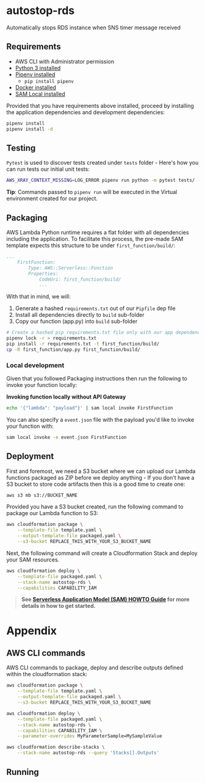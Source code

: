 # autostop-rds

Automatically stops RDS instance when SNS timer message received

## Requirements

* AWS CLI with Administrator permission
* [Python 3 installed](https://www.python.org/downloads/)
* [Pipenv installed](https://github.com/pypa/pipenv)
    - `pip install pipenv`
* [Docker installed](https://www.docker.com/community-edition)
* [SAM Local installed](https://github.com/awslabs/aws-sam-local) 


Provided that you have requirements above installed, proceed by installing the application dependencies and development dependencies:

```bash
pipenv install
pipenv install -d
```


## Testing

`Pytest` is used to discover tests created under `tests` folder - Here's how you can run tests our initial unit tests:


```bash
AWS_XRAY_CONTEXT_MISSING=LOG_ERROR pipenv run python -m pytest tests/ -v
```

**Tip**: Commands passed to `pipenv run` will be executed in the Virtual environment created for our project.


## Packaging

AWS Lambda Python runtime requires a flat folder with all dependencies including the application. To facilitate this process, the pre-made SAM template expects this structure to be under `first_function/build/`:

```yaml
...
    FirstFunction:
        Type: AWS::Serverless::Function
        Properties:
            CodeUri: first_function/build/
            ...
```

With that in mind, we will:

1. Generate a hashed `requirements.txt` out of our `Pipfile` dep file
1. Install all dependencies directly to `build` sub-folder
2. Copy our function (app.py) into `build` sub-folder


```bash
# Create a hashed pip requirements.txt file only with our app dependencies (no dev deps)
pipenv lock -r > requirements.txt
pip install -r requirements.txt -t first_function/build/
cp -R first_function/app.py first_function/build/
```


### Local development

Given that you followed Packaging instructions then run the following to invoke your function locally:


**Invoking function locally without API Gateway**

```bash
echo '{"lambda": "payload"}' | sam local invoke FirstFunction
```

You can also specify a `event.json` file with the payload you'd like to invoke your function with:

```bash
sam local invoke -e event.json FirstFunction
```



## Deployment

First and foremost, we need a S3 bucket where we can upload our Lambda functions packaged as ZIP before we deploy anything - If you don't have a S3 bucket to store code artifacts then this is a good time to create one:

```bash
aws s3 mb s3://BUCKET_NAME
```

Provided you have a S3 bucket created, run the following command to package our Lambda function to S3:

```bash
aws cloudformation package \
    --template-file template.yaml \
    --output-template-file packaged.yaml \
    --s3-bucket REPLACE_THIS_WITH_YOUR_S3_BUCKET_NAME
```

Next, the following command will create a Cloudformation Stack and deploy your SAM resources.

```bash
aws cloudformation deploy \
    --template-file packaged.yaml \
    --stack-name autostop-rds \
    --capabilities CAPABILITY_IAM
```

> **See [Serverless Application Model (SAM) HOWTO Guide](https://github.com/awslabs/serverless-application-model/blob/master/HOWTO.md) for more details in how to get started.**



# Appendix



## AWS CLI commands

AWS CLI commands to package, deploy and describe outputs defined within the cloudformation stack:

```bash
aws cloudformation package \
    --template-file template.yaml \
    --output-template-file packaged.yaml \
    --s3-bucket REPLACE_THIS_WITH_YOUR_S3_BUCKET_NAME

aws cloudformation deploy \
    --template-file packaged.yaml \
    --stack-name autostop-rds \
    --capabilities CAPABILITY_IAM \
    --parameter-overrides MyParameterSample=MySampleValue

aws cloudformation describe-stacks \
    --stack-name autostop-rds --query 'Stacks[].Outputs'
```

## Running 

